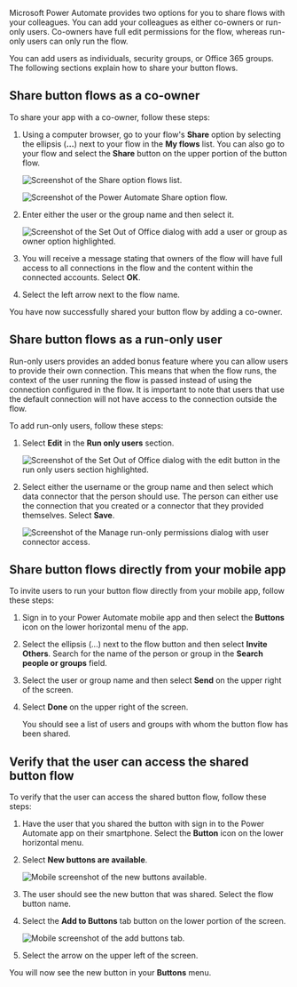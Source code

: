 Microsoft Power Automate provides two options for you to share flows with your colleagues. You can add your colleagues as either co-owners or run-only users. Co-owners have full edit permissions for the flow, whereas run-only users can only run the flow.

You can add users as individuals, security groups, or Office 365 groups. The following sections explain how to share your button flows.

## Share button flows as a co-owner

To share your app with a co-owner, follow these steps:

1. Using a computer browser, go to your flow\'s **Share** option by selecting the ellipsis (**\...**) next to your flow in the **My flows** list. You can also go to your flow and select the **Share** button on the upper portion of the button flow.

    ![Screenshot of the Share option flows list.](../media/share-option-flows-list.jpg)

    ![Screenshot of the Power Automate Share option flow.](../media/share-option-flow.jpg)

1. Enter either the user or the group name and then select it.

    ![Screenshot of the Set Out of Office dialog with add a user or group as owner option highlighted.](../media/add-user-group.jpg)

1. You will receive a message stating that owners of the flow will have full access to all connections in the flow and the content within the connected accounts. Select **OK**.

1. Select the left arrow next to the flow name.

You have now successfully shared your button flow by adding a co-owner.

## Share button flows as a run-only user

Run-only users provides an added bonus feature where you can allow users to provide their own connection. This means that when the flow runs, the context of the user running the flow is passed instead of using the connection configured in the flow. It is important to note that users that use the default connection will not have access to the connection outside the flow.

To add run-only users, follow these steps:

1. Select **Edit** in the **Run only users** section.

    ![Screenshot of the Set Out of Office dialog with the edit button in the run only users section highlighted.](../media/add-run-only-users.jpg)

1. Select either the username or the group name and then select which data connector that the person should use. The person can either use the connection that you created or a connector that they provided themselves. Select **Save**.

    ![Screenshot of the Manage run-only permissions dialog with user connector access.](../media/run-user-connector-access.jpg)

## Share button flows directly from your mobile app

To invite users to run your button flow directly from your mobile app, follow these steps:

1.  Sign in to your Power Automate mobile app and then select the **Buttons** icon on the lower horizontal menu of the app.

1.  Select the ellipsis (...) next to the flow button and then select **Invite Others**. Search for the name of the person or group in the **Search people or groups** field.

1.  Select the user or group name and then select **Send** on the upper right of the screen.

1.  Select **Done** on the upper right of the screen.

    You should see a list of users and groups with whom the button flow has been shared.

## Verify that the user can access the shared button flow

To verify that the user can access the shared button flow, follow these steps:

1.  Have the user that you shared the button with sign in to the Power Automate app on their smartphone. Select the **Button** icon on the lower horizontal menu.

1. Select **New buttons are available**.

    ![Mobile screenshot of the new buttons available.](../media/new-buttons-available.jpg)

1. The user should see the new button that was shared. Select the flow button name.

1. Select the **Add to Buttons** tab button on the lower portion of the screen.

    ![Mobile screenshot of the add buttons tab.](../media/add-buttons-tab.jpg)

1. Select the arrow on the upper left of the screen.

You will now see the new button in your **Buttons** menu.
